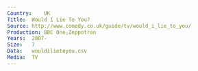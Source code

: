 ```yaml
---
Country:	UK
Title:	Would I Lie To You?
Source:	http://www.comedy.co.uk/guide/tv/would_i_lie_to_you/
Production:	BBC One;Zeppotron
Years:	2007-
Size:	7
Data:	wouldilietoyou.csv
Media:	TV
---
```

